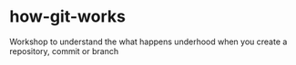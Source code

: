 # how-git-works
Workshop to understand the what happens underhood when you create a repository, commit or branch

